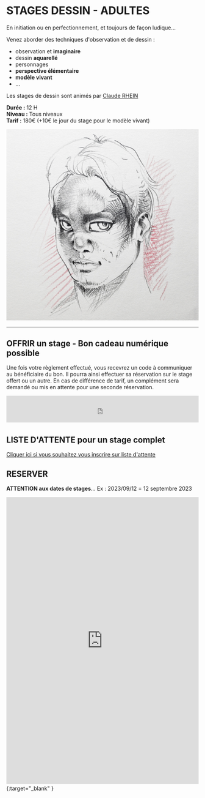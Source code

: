 # STAGES DESSIN - ADULTES

En initiation ou en perfectionnement, et toujours de façon ludique...   

Venez aborder des techniques d'observation et de dessin :  
- observation et **imaginaire**  
- dessin **aquarellé**
- personnages  
- **perspective élémentaire**  
- **modèle vivant**
- ...

Les stages de dessin sont animés par [Claude RHEIN](intervenants_fansdeterre)  

**Durée :** 12 H  
**Niveau :** Tous niveaux  
**Tarif :** 180€ (+10€ le jour du stage pour le modèle vivant)    

<img src="/images/Dessin-modele-vivant-fansdeterre.jpg" class="image-stage" alt="stage dessin avec Claude Rhein">   

---

  
## OFFRIR un stage - Bon cadeau numérique possible
Une fois votre règlement effectué, vous recevrez un code à communiquer au bénéficiaire du bon. Il pourra ainsi effectuer sa réservation sur le stage offert ou un autre. En cas de différence de tarif, un complément sera demandé ou mis en attente pour une seconde réservation.    

<iframe id="haWidget" allowtransparency="true" src="https://www.helloasso.com/associations/fans-de-terre/evenements/bon-cadeau-2022-2023/widget-bouton" style="width: 100%; height: 70px; border: none;"></iframe>  
  
  
## LISTE D'ATTENTE pour un stage complet
[Cliquer ici si vous souhaitez vous inscrire sur liste d'attente](https://docs.google.com/forms/d/e/1FAIpQLScDnAGxa7UlusJ0sVcahW_FnYDXCc4BQsAE5W8vGXzb9_z4pg/viewform?entry.1318731939&entry.625861564&entry.1682638982&entry.1661862399&entry.635975601)  

## RESERVER  
**ATTENTION aux dates de stages**...   Ex :  2023/09/12  =  12 septembre 2023   
<iframe id="haWidget" allowtransparency="true" scrolling="auto" src="https://www.helloasso.com/associations/fans-de-terre/evenements/stages-dessin/widget" style="width: 100%; height: 750px; border: none;"></iframe>{:target="_blank" }  




